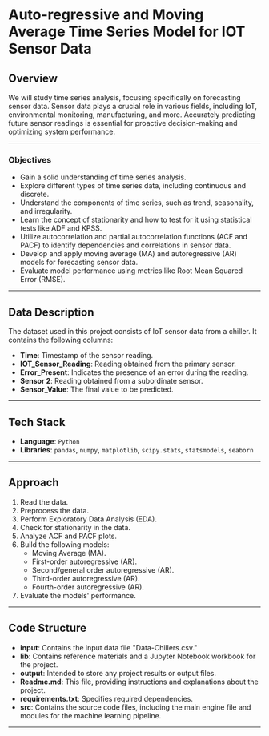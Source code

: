 # Auto-regressive and Moving Average Time Series Model for IOT Sensor Data 

## Overview

We will study time series analysis, focusing specifically on forecasting sensor data. Sensor data plays a crucial role in various fields, including IoT, environmental monitoring, manufacturing, and more. Accurately predicting future sensor readings is essential for proactive decision-making and optimizing system performance.

---

### Objectives

- Gain a solid understanding of time series analysis.
- Explore different types of time series data, including continuous and discrete.
- Understand the components of time series, such as trend, seasonality, and irregularity.
- Learn the concept of stationarity and how to test for it using statistical tests like ADF and KPSS.
- Utilize autocorrelation and partial autocorrelation functions (ACF and PACF) to identify dependencies and correlations in sensor data.
- Develop and apply moving average (MA) and autoregressive (AR) models for forecasting sensor data.
- Evaluate model performance using metrics like Root Mean Squared Error (RMSE).

---

## Data Description

The dataset used in this project consists of IoT sensor data from a chiller. It contains the following columns:

- **Time**: Timestamp of the sensor reading.
- **IOT_Sensor_Reading**: Reading obtained from the primary sensor.
- **Error_Present**: Indicates the presence of an error during the reading.
- **Sensor 2**: Reading obtained from a subordinate sensor.
- **Sensor_Value**: The final value to be predicted.

---

## Tech Stack

- **Language**: `Python`
- **Libraries**: `pandas`, `numpy`, `matplotlib`, `scipy.stats`, `statsmodels`, `seaborn`

---

## Approach

1. Read the data.
2. Preprocess the data.
3. Perform Exploratory Data Analysis (EDA).
4. Check for stationarity in the data.
5. Analyze ACF and PACF plots.
6. Build the following models:
   - Moving Average (MA).
   - First-order autoregressive (AR).
   - Second/general order autoregressive (AR).
   - Third-order autoregressive (AR).
   - Fourth-order autoregressive (AR).
7. Evaluate the models' performance.

---

## Code Structure

- **input**: Contains the input data file "Data-Chillers.csv."
- **lib**: Contains reference materials and a Jupyter Notebook workbook for the project.
- **output**: Intended to store any project results or output files.
- **Readme.md**: This file, providing instructions and explanations about the project.
- **requirements.txt**: Specifies required dependencies.
- **src**: Contains the source code files, including the main engine file and modules for the machine learning pipeline.

---



